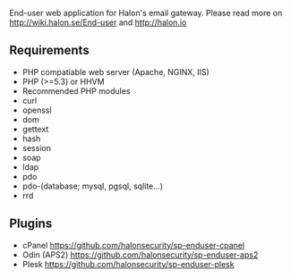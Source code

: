 End-user web application for Halon's email gateway. Please read more on http://wiki.halon.se/End-user and http://halon.io

Requirements
------------
* PHP compatiable web server (Apache, NGINX, IIS)
* PHP (>=5.3) or HHVM
* Recommended PHP modules
 * curl
 * openssl
 * dom
 * gettext
 * hash
 * session
 * soap
 * ldap
 * pdo
 * pdo-(database; mysql, pgsql, sqlite...)
 * rrd

Plugins
-------
 * cPanel https://github.com/halonsecurity/sp-enduser-cpanel
 * Odin (APS2) https://github.com/halonsecurity/sp-enduser-aps2
 * Plesk https://github.com/halonsecurity/sp-enduser-plesk
